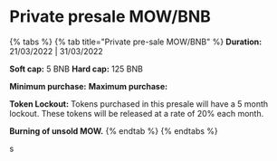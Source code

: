 # Private presale MOW/BNB



{% tabs %}
{% tab title="Private pre-sale MOW/BNB" %}
**Duration:**  21/03/2022  | 31/03/2022

**Soft cap:**     5 BNB  **Hard cap:** 125 BNB

**Minimum purchase:**  <mark style="color:yellow;"></mark>     **Maximum purchase:**&#x20;

**Token Lockout:** Tokens purchased in this presale will have a 5 month lockout. These tokens will be released at a rate of 20% each month.

**Burning of unsold MOW.**
{% endtab %}
{% endtabs %}

s
